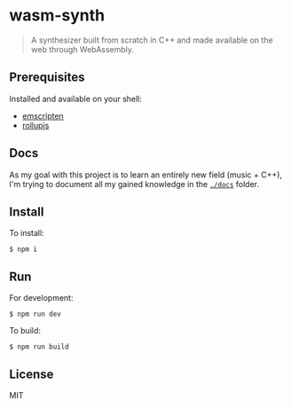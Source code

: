 # wasm-synth

> A synthesizer built from scratch in C++ and made available on the web
> through WebAssembly.

## Prerequisites

Installed and available on your shell:

- [emscripten](https://emscripten.org/docs/getting_started/downloads.html)
- [rollupjs](https://rollupjs.org/guide/en/)

## Docs

As my goal with this project is to learn an entirely new field (music + C++),
I'm trying to document all my gained knowledge in the
[`./docs`](https://github.com/TimDaub/wasm-synth/tree/master/docs) folder.

## Install

To install:

```
$ npm i
```

## Run

For development:

``` $ npm run dev ```

To build:

``` $ npm run build ```

## License

MIT
